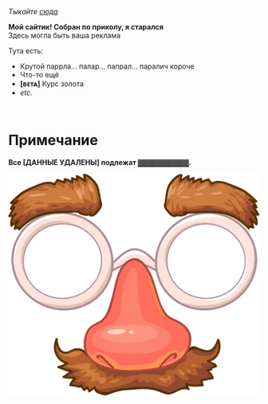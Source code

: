 
<i>Тыкайте <a href="https://rkrch.github.io/">сюда</a></i></p>

<b>Мой сайтик! Собран по приколу, я старался</b>
<br>Здесь могла быть ваша реклама</br>

Тута есть:<ul>
<li>Крутой паррла... палар... папрал... паралич короче
<li>Что-то ещё
<li><b>[ʙᴇᴛᴀ]</b> Курс золота
<li><i>etc.</i></ul>


<br><h1>Примечание</h1>
<b>Все [ДАННЫЕ УДАЛЕНЫ] подлежат ▓▓▓▓▓▓▓▓▓▓.</b>


<p align=center><a href="https://1280px.github.io/hueblocks"><img src="https://github.com/rkrch/rkrch.github.io/blob/main/obed_yutnenko_022.png"></a><br>
